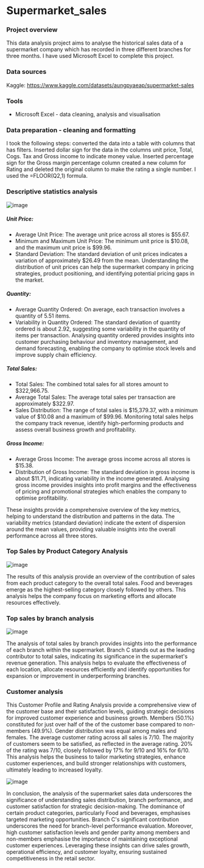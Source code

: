 # Supermarket_sales

### Project overview
This data analysis project aims to analyse the historical sales data of a supermarket company which has recorded in three different branches for three months. I have used Microsoft Excel to complete this project.

### Data sources
Kaggle: https://www.kaggle.com/datasets/aungpyaeap/supermarket-sales

### Tools
- Microsoft Excel - data cleaning, analysis and visualisation

### Data preparation - cleaning and formatting
I took the following steps:
converted the data into a table with columns that has filters.
Inserted dollar sign for the data in the columns unit price, Total, Cogs. Tax and Gross income to indicate money value.
Inserted percentage sign for the Gross margin percentage column
created a new column for Rating and deleted the original column to make the rating a single number. I used the =FLOOR(Q2,1) formula.

### Descriptive statistics analysis

![image](https://github.com/Sinthuya/Supermarket-sales-Excel/assets/150496788/7773f526-ccf4-4cf0-93b5-95f60586fee7)

##### Unit Price:
- Average Unit Price: The average unit price across all stores is $55.67.
- Minimum and Maximum Unit Price: The minimum unit price is $10.08, and the maximum unit price is $99.96.
- Standard Deviation: The standard deviation of unit prices indicates a variation of approximately $26.49 from the mean.
Understanding the distribution of unit prices can help the supermarket company in pricing strategies, product positioning, and identifying potential pricing gaps in the market.

##### Quantity:
- Average Quantity Ordered: On average, each transaction involves a quantity of 5.51 items. 
- Variability in Quantity Ordered: The standard deviation of quantity ordered is about 2.92, suggesting some variability in the quantity of items per transaction.
Analysing quantity ordered provides insights into customer purchasing behaviour and inventory management, and demand forecasting, enabling the company to optimise stock levels and improve supply chain efficiency.

##### Total Sales:
- Total Sales: The combined total sales for all stores amount to $322,966.75.
- Average Total Sales: The average total sales per transaction are approximately $322.97.
- Sales Distribution: The range of total sales is $15,379.37, with a minimum value of $10.08 and a maximum of $99.96.
Monitoring total sales helps the company track revenue, identify high-performing products and assess overall business growth and profitability.

##### Gross Income:
- Average Gross Income: The average gross income across all stores is $15.38.
- Distribution of Gross Income: The standard deviation in gross income is about $11.71, indicating variability in the income generated.
Analysing gross income provides insights into profit margins and the effectiveness of pricing and promotional strategies which enables the company to optimise profitability.

These insights provide a comprehensive overview of the key metrics, helping to understand the distribution and patterns in the data. The variability metrics (standard deviation) indicate the extent of dispersion around the mean values, providing valuable insights into the overall performance across all three stores.

### Top Sales by Product Category Analysis

![image](https://github.com/Sinthuya/Supermarket-sales-Excel/assets/150496788/eedd3ce5-96b3-400b-8cc6-06ecb74bbb11)

The results of this analysis provide an overview of the contribution of sales from each product category to the overall total sales. Food and beverages emerge as the highest-selling category closely followed by others. This analysis helps the company focus on marketing efforts and allocate resources effectively.

### Top sales by branch analysis

![image](https://github.com/Sinthuya/Supermarket-sales-Excel/assets/150496788/80ad378e-e5a5-4da0-bd92-7c952743cefb)

The analysis of total sales by branch provides insights into the performance of each branch within the supermarket. Branch C stands out as the leading contributor to total sales, indicating its significance in the supermarket's revenue generation. This analysis helps to evaluate the effectiveness of each location, allocate resources efficiently and identify opportunities for expansion or improvement in underperforming branches.

### Customer analysis

This Customer Profile and Rating Analysis provide a comprehensive view of the customer base and their satisfaction levels, guiding strategic decisions for improved customer experience and business growth.
Members (50.1%) constituted for just over half of the of the customer base compared to non-members (49.9%). Gender distribution was equal among males and females. The average customer rating across all sales is 7/10. The majority of customers seem to be satisfied, as reflected in the average rating. 20% of the rating was 7/10, closely followed by 17% for 9/10 and 16% for 6/10.
This analysis helps the business to tailor marketing strategies, enhance customer experiences, and build stronger relationships with customers, ultimately leading to increased loyalty.

![image](https://github.com/Sinthuya/Supermarket-sales-Excel/assets/150496788/fdeabb48-18fc-476c-8cd2-f604cc259cc8)

In conclusion, the analysis of the supermarket sales data underscores the significance of understanding sales distribution, branch performance, and customer satisfaction for strategic decision-making. The dominance of certain product categories, particularly Food and beverages, emphasises targeted marketing opportunities. Branch C's significant contribution underscores the need for branch-level performance evaluation. Moreover, high customer satisfaction levels and gender parity among members and non-members emphasise the importance of maintaining exceptional customer experiences. Leveraging these insights can drive sales growth, operational efficiency, and customer loyalty, ensuring sustained competitiveness in the retail sector.

